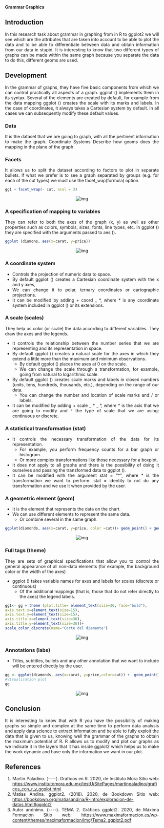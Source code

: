 **Grammar Graphics**
<div align="justify">

## Introduction

In this research task about grammar in graphing from in R to ggplot2 we will see which are the attributes that are taken into account to be able to plot the data and to be able to differentiate between data and obtain information from our data in stupid.
It is interesting to know that two different types of graphs can be made within the same graph because you separate the data to do this, different geoms are used.
## Development
In the grammar of graphs, they have five basic components from which we can control practically all aspects of a graph. ggplot () implements them in its syntax. Several of the elements are created by default, for example from the data mapping ggplot () creates the scale with its marks and labels. In the case of coordinates, it always takes a Cartesian system by default. In all cases we can subsequently modify these default values.
### Data
It is the dataset that we are going to graph, with all the pertinent information to make the graph.
Coordinate Systems
Describe how geoms does the mapping in the plane of the graph
### Facets
It allows us to split the dataset according to factors to plot in separate bullets.
If what we prefer is to see a graph separated by groups (e.g. for each of the cut types) we must use the facet_wap ​​(formula) option.

```r
gg1 + facet_wrap(- cut, ncol = 3)
```
<div align="center">

![img](https://drive.google.com/uc?export=view&id=18vpl_BL-0v_mzAV4fV8Kd8_FwC9oWCDi)

</div>

### A specification of mapping to variables
They can refer to both the axes of the graph (x, y)
as well as other properties such as colors, symbols, sizes, fonts, line types, etc.
In ggplot () they are specified with the arguments passed to aes ().
```r
ggplot (diamons, aes(x=carat, y=price))
```
<div align="center">

![img](https://drive.google.com/uc?export=view&id=14BA2ZXLot8l9i5trdxY690UAUKRGv4Cf)

</div>

### A coordinate system
- Controls the projection of numeric data to space.
- By default ggplot () creates a Cartesian coordinate system with the x and y axes,
- We can change it to polar, ternary coordinates or cartographic projections.
- It can be modified by adding + coord _ *, where * is any coordinate system included in ggplot () or its extensions.
### A scale (scales)
They help us color (or scale) the data according to different variables. They draw the axes and the legends.
- It controls the relationship between the number series that we are representing and its representation in space.
- By default ggplot () creates a natural scale for the axes in which they extend a little more than the maximum and minimum observations.
  - By default ggplot () places the axes at 0 on the scale.
  - We can change the scale through a transformation, for example, going from natural to logarithmic scale.
- By default ggplot () creates scale marks and labels in closed numbers (units, tens, hundreds, thousands, etc.), depending on the range of our data.
  - You can change the number and location of scale marks and / or labels.
- It can be modified by adding + scale _ * _ °, where * is the axis that we are going to modify and ° the type of scale that we are using: continuous or discrete.
### A statistical transformation (stat)
- It controls the necessary transformation of the data for its representation.
  - For example, you perform frequency counts for a bar graph or histogram.
  - Or more complex transformations like those necessary for a boxplot.
- It does not apply to all graphs and there is the possibility of doing it ourselves and passing the transformed data to ggplot ().
- It can be modified with the argument stat = "*", where * is the transformation we want to perform. stat = identity to not do any transformation and we use it when provided by the user.
### A geometric element (geom)
- It is the element that represents the data on the chart.
- We can use different elements to represent the same data.
  - Or combine several in the same graph.
```r
ggplot(diamonds, aes(x=carat, y=price, color =cut))+ geom_point() + geom_smooth()
```
<div align="center">

![img](https://drive.google.com/uc?export=view&id=1j8yBFf3Hp16rAv2DwC_oKNB-FZ-LeH_Q)

</div>

### Full tags (theme)
They are sets of graphical specifications that allow you to control the general appearance of all non-data elements (for example, the background color or the width of the axes)
- ggplot () takes variable names for axes and labels for scales (discrete or continuous)
  - Of the additional mappings (that is, those that do not refer directly to the axes) the legend labels.
```r
gg1<- gg + theme (plot.title= element_text(size=30, face="bold"),
axis.text.x=element_text(size=15),
axis.text.y=element_text(size=15),
axis.title.x=element_text(size=30),
axis.title.y=element_text(size=30))+ 
scale_color_discrete(name="Corte del diamante")
```
<div align="center">

![img](https://drive.google.com/uc?export=view&id=1YjobUoAUPEwVROotEdafdrwrsYVcPJDd)
</div>

### Annotations (labs)
- Titles, subtitles, bullets and any other annotation that we want to include will be entered directly by the user.
```r
gg <- ggplot(diamonds, aes(x=carat, y=price,color=cut)) +  geom_point() +labs(title="Diagrama de puntos", x="Tamaño de diamante",y="Precio")
#Visualisation plot 
gg
```
<div align="center">

![img](https://drive.google.com/uc?export=view&id=1n7HQh4sCKMY1dux9sGxc7FwyKvublXJ3)

</div>

## Conclusion
It is interesting to know that with R you have the possibility of making graphs so simple and complex at the same time to perform data analysis and apply data science to extract information and be able to fully exploit the data that is given to us, knowing well the grammar of the graphs to obtain the maximum potential of R.
R allows us to modify and plot our graphs as we indicate it in the layers that it has inside ggplot2 which helps us to make the work dynamic and have only the information we want in our plot.

## References
1. Martin Paladino. (----). Gráficos en R. 2020, de Instituto Mora Sitio web: https://www.institutomora.edu.mx/testU/SitePages/martinpaladino/graficos_con_r_y_ggplot.html
2. Matias Andina. ggplot2. (2018). 2020, de Bookdown Sitio web: https://bookdown.org/matiasandina/R-intro/exploracion-de-datos.html#ggplot2
3. Autor anónimo. (----). TEMA 2. Gráficos ggplot2. 2020, de Máxima Formación Sitio web: https://www.maximaformacion.es/wp-content/themes/maximaformacion/img/Tema2_ggplot2.pdf